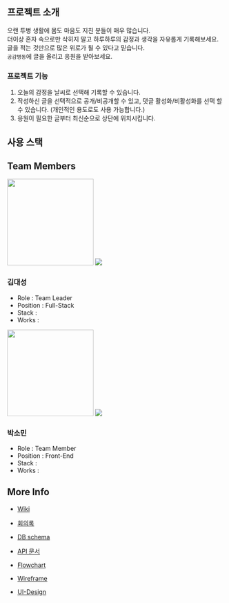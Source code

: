 ## 프로젝트 소개

오랜 투병 생활에 몸도 마음도 지친 분들이 매우 많습니다. </br>
더이상 혼자 속으로만 삭히지 말고 하루하루의 감정과 생각을 자유롭게 기록해보세요. </br>
글을 적는 것만으로 많은 위로가 될 수 있다고 믿습니다. </br>
`공감병동`에 글을 올리고 응원을 받아보세요.

### 프로젝트 기능

1. 오늘의 감정을 날씨로 선택해 기록할 수 있습니다.
2. 작성하신 글을 선택적으로 공개/비공개할 수 있고, 댓글 활성화/비활성화를 선택 할 수 있습니다. (개인적인 용도로도 사용 가능합니다.)
3. 응원이 필요한 글부터 최신순으로 상단에 위치시킵니다.

## 사용 스택

## Team Members

<img src = "https://user-images.githubusercontent.com/85698976/143169456-993f78b0-cb49-4289-82fc-7f143a434b08.jpeg" width="200px">
<a href="https://github.com/daeseongkim05"><img src = "https://img.shields.io/badge/daeseongkim05-black?style=for-the-badge&logo=GitHub&logoColor=white"></a>

### 김대성

- Role : Team Leader
- Position : Full-Stack
- Stack :
- Works :

<img src = "https://user-images.githubusercontent.com/85698976/143169476-4b176358-7440-4327-b52b-6b3009c05fd6.jpg" width="200px">
<a href="https://github.com/devSominPark"><img src = "https://img.shields.io/badge/devSominPark-black?style=for-the-badge&logo=GitHub&logoColor=white"></a>

### 박소민

- Role : Team Member
- Position : Front-End
- Stack :
- Works :

## More Info

- [Wiki]()

- [회의록](https://github.com/daeseongkim05/nearby/projects/2)

- [DB schema]()

- [API 문서]()

- [Flowchart]()

- [Wireframe]()

- [UI-Design]()
